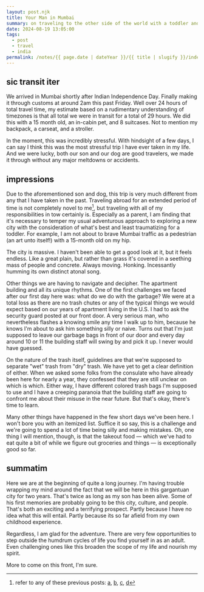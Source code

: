 ```yaml
---
layout: post.njk
title: Your Man in Mumbai
summary: on traveling to the other side of the world with a toddler and a dog
date: 2024-08-19 13:05:00
tags:
  - post
  - travel
  - india
permalink: /notes/{{ page.date | dateYear }}/{{ title | slugify }}/index.html
---
```


## sic transit iter
We arrived in Mumbai shortly after Indian Independence Day. Finally making it through customs at around 2am this past Friday. Well over 24 hours of total travel time, my estimate based on a rudimentary understanding of timezones is that all total we were in transit for a total of 29 hours. We did this with a 15 month old, an in-cabin pet, and 8 suitcases. Not to mention my backpack, a carseat, and a stroller. 

In the moment, this was incredibly stressful. With hindsight of a few days, I can say I think this was the most stressful trip I have ever taken in my life. And we were lucky, both our son and our dog are good travelers, we made it through without any major meltdowns or accidents. 

## impressions
Due to the aforementioned son and dog, this trip is very much different from any that I have taken in the past. Traveling abroad for an extended period of time is not completely novel to me[^1], but traveling with all of my responsibilities in tow certainly is. Especially as a parent, I am finding that it's necessary to temper my usual adventurous approach to exploring a new city with the consideration of what's best and least traumatizing for a toddler. For example, I am not about to brave Mumbai traffic as a pedestrian (an art unto itself!) with a 15-month old on my hip.

The city is massive. I haven't been able to get a good look at it, but it feels endless. Like a great plain, but rather than grass it's covered in a seething mass of people and concrete. Always moving. Honking. Incessantly humming its own distinct atonal song.

Other things we are having to navigate and decipher. The apartment building and all its unique rhythms. One of the first challenges we faced after our first day here was: what do we do with the garbage? We were at a total loss as there are no trash chutes or any of the typical things we would expect based on our years of apartment living in the U.S. I had to ask the security guard posted at our front door. A very serious man, who nevertheless flashes a knowing smile any time I walk up to him, because he knows I'm about to ask him something silly or naive. Turns out that I'm just supposed to leave our garbage bags in front of our door and every day around 10 or 11 the building staff will swing by and pick it up. I never would have guessed. 

On the nature of the trash itself, guidelines are that we're supposed to separate "wet" trash from "dry" trash. We have yet to get a clear definition of either. When we asked some folks from the consulate who have already been here for nearly a year, they confessed that they are still unclear on which is which. Either way, I have different colored trash bags I'm supposed to use and I have a creeping paranoia that the building staff are going to confront me about their misuse in the near future. But that's okay, there's time to learn.

Many other things have happened in the few short days we've been here. I won't bore you with an itemized list. Suffice it so say, this is a challenge and we're going to spend a lot of time being silly and making mistakes. Oh, one thing I will mention, though, is that the takeout food — which we've had to eat quite a bit of while we figure out groceries and things — is exceptionally good so far. 
## summatim
Here we are at the beginning of quite a long journey. I'm having trouble wrapping my mind around the fact that we will be here in this gargantuan city for two years. That's twice as long as my son has been alive. Some of his first memories are probably going to be this city, culture, and people. That's both an exciting and a terrifying prospect. Partly because I have no idea what this will entail. Partly because its so far afield from my own childhood experience. 

Regardless, I am glad for the adventure. There are very few opportunities to step outside the humdrum cycles of life you find yourself in as an adult. Even challenging ones like this broaden the scope of my life and nourish my spirit. 

More to come on this front, I'm sure. 

[^1]: refer to any of these previous posts: [a](/notes/2009/europe-has-been-conquered/), [b](/notes/2008/a-quick-update/), [c](/notes/2012/kobayashi-maru/), [d](/notes/2011/the-destiny-of-all-suns/)
